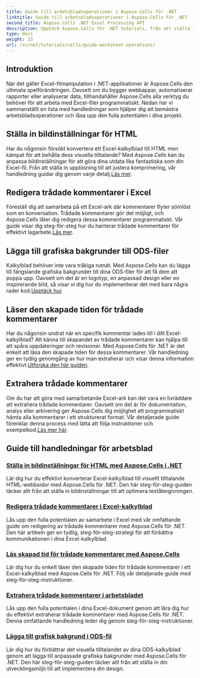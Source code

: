```yaml
---
title: Guide till arbetsbladsoperationer i Aspose.Cells för .NET
linktitle: Guide till arbetsbladsoperationer i Aspose.Cells för .NET
second_title: Aspose.Cells .NET Excel Processing API
description: Upptäck Aspose.Cells för .NET tutorials, från att ställa in bildinställningar för HTML till att lägga till grafiska bakgrunder i ODS. Lär dig med steg-för-steg-guider.
type: docs
weight: 33
url: /sv/net/tutorials/cells/guide-worksheet-operations/
---
```

## Introduktion

När det gäller Excel-filmanipulation i .NET-applikationer är Aspose.Cells den ultimata spelförändringen. Oavsett om du bygger webbappar, automatiserar rapporter eller analyserar data, tillhandahåller Aspose.Cells alla verktyg du behöver för att arbeta med Excel-filer programmatiskt. Nedan har vi sammanställt en lista med handledningar som hjälper dig att bemästra arbetsbladsoperationer och låsa upp den fulla potentialen i dina projekt.

## Ställa in bildinställningar för HTML 
 
Har du någonsin försökt konvertera ett Excel-kalkylblad till HTML men kämpat för att behålla dess visuella tilltalande? Med Aspose.Cells kan du anpassa bildinställningar för att göra dina utdata lika fantastiska som din Excel-fil. Från att ställa in upplösning till att justera komprimering, vår handledning guidar dig genom varje detalj.[Läs mer](./setting-image-preferences/).

## Redigera trådade kommentarer i Excel 
 
 Föreställ dig att samarbeta på ett Excel-ark där kommentarer flyter sömlöst som en konversation. Trådade kommentarer gör det möjligt, och Aspose.Cells låter dig redigera dessa kommentarer programmatiskt. Vår guide visar dig steg-för-steg hur du hanterar trådade kommentarer för effektivt lagarbete.[Läs mer](./editing-threaded-comments/).

## Lägga till grafiska bakgrunder till ODS-filer
  
 Kalkylblad behöver inte vara tråkiga rutnät. Med Aspose.Cells kan du lägga till fängslande grafiska bakgrunder till dina ODS-filer för att få dem att poppa upp. Oavsett om det är en logotyp, en anpassad design eller en inspirerande bild, så visar vi dig hur du implementerar det med bara några rader kod.[Upptäck hur](./adding-graphic-background-in-ods-file/).

## Läser den skapade tiden för trådade kommentarer  

 Har du någonsin undrat när en specifik kommentar lades till i ditt Excel-kalkylblad? Att känna till skapandet av trådade kommentarer kan hjälpa till att spåra uppdateringar och revisioner. Med Aspose.Cells för .NET är det enkelt att läsa den skapade tiden för dessa kommentarer. Vår handledning ger en tydlig genomgång av hur man extraherar och visar denna information effektivt.[Utforska den här guiden](./read-created-time-of-threaded-comment/).

## Extrahera trådade kommentarer  

 Om du har att göra med samarbetande Excel-ark kan det vara en livräddare att extrahera trådade kommentarer. Oavsett om det är för dokumentation, analys eller arkivering ger Aspose.Cells dig möjlighet att programmatiskt hämta alla kommentarer i ett strukturerat format. Vår detaljerade guide förenklar denna process med lätta att följa instruktioner och exempelkod.[Läs mer här](./extract-threaded-comments/).

## Guide till handledningar för arbetsblad
### [Ställa in bildinställningar för HTML med Aspose.Cells i .NET](./setting-image-preferences/)
Lär dig hur du effektivt konverterar Excel-kalkylblad till visuellt tilltalande HTML-webbsidor med Aspose.Cells för .NET. Den här steg-för-steg-guiden täcker allt från att ställa in bildinställningar till att optimera textåtergivningen.
### [Redigera trådade kommentarer i Excel-kalkylblad](./editing-threaded-comments/)
Lås upp den fulla potentialen av samarbete i Excel med vår omfattande guide om redigering av trådade kommentarer med Aspose.Cells för .NET. Den här artikeln ger en tydlig, steg-för-steg-strategi för att förbättra kommunikationen i dina Excel-kalkylblad.
### [Läs skapad tid för trådade kommentarer med Aspose.Cells](./read-created-time-of-threaded-comment/)
Lär dig hur du enkelt läser den skapade tiden för trådade kommentarer i ett Excel-kalkylblad med Aspose.Cells för .NET. Följ vår detaljerade guide med steg-för-steg-instruktioner.
### [Extrahera trådade kommentarer i arbetsbladet](./extract-threaded-comments/)
Lås upp den fulla potentialen i dina Excel-dokument genom att lära dig hur du effektivt extraherar trådade kommentarer med Aspose.Cells för .NET. Denna omfattande handledning leder dig genom steg-för-steg-instruktioner.
### [Lägga till grafisk bakgrund i ODS-fil](./adding-graphic-background-in-ods-file/)
Lär dig hur du förbättrar det visuella tilltalandet av dina ODS-kalkylblad genom att lägga till anpassade grafiska bakgrunder med Aspose.Cells för .NET. Den här steg-för-steg-guiden täcker allt från att ställa in din utvecklingsmiljö till att implementera din design.